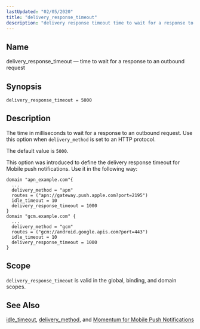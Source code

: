 ```yaml
---
lastUpdated: "02/05/2020"
title: "delivery_response_timeout"
description: "delivery response timeout time to wait for a response to an outbound request delivery response timeout 5000 The time in milliseconds to wait for a response to an outbound request Use this option when delivery method is set to an HTTP protocol The default value is 5000 This option was..."
---
```


<a name="conf.ref.delivery_response_timeout"></a> 
## Name

delivery_response_timeout — time to wait for a response to an outbound request

## Synopsis

`delivery_response_timeout = 5000`

<a name="idp24230128"></a> 
## Description

The time in milliseconds to wait for a response to an outbound request. Use this option when `delivery_method` is set to an HTTP protocol.

The default value is `5000`.

This option was introduced to define the delivery response timeout for Mobile push notifications. Use it in the following way:

```
domain "apn_example.com"{
  ...
  delivery_method = "apn"
  routes = ("apn://gateway.push.apple.com?port=2195")
  idle_timeout = 10
  delivery_response_timeout = 1000
}
domain "gcm.example.com" {
  ...
  delivery_method = "gcm"
  routes = ("gcm://android.google.apis.com?port=443")
  idle_timeout = 10
  delivery_response_timeout = 1000
}
```
<a name="idp24234288"></a> 
## Scope

`delivery_response_timeout` is valid in the global, binding, and domain scopes.

<a name="idp24236144"></a> 
## See Also

[idle_timeout](/momentum/4/config/ref-idle-timeout), [delivery_method](/momentum/4/config/ref-delivery-method), and [Momentum for Mobile Push Notifications](/momentum/3/3-push)